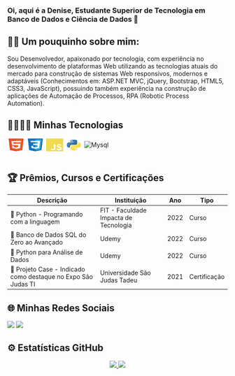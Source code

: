 ### Oi, aqui é a Denise, Estudante Superior de Tecnologia em Banco de Dados e Ciência de Dados 👋

## :woman_technologist: Um pouquinho sobre mim:
<div>
  <p>
    Sou Desenvolvedor, apaixonado por tecnologia, com experiência no desenvolvimento de plataformas 
    Web utilizando as tecnologias atuais do mercado para construção de sistemas Web responsivos, 
    modernos e adaptáveis (Conhecimentos em: ASP.NET MVC, jQuery, Bootstrap, HTML5, CSS3, JavaScript), 
    possuindo também experiência na construção de aplicações de Automação de Processos, RPA (Robotic 
    Process Automation).
  </p>
</div>

## 👨🏽‍💻🚀 Minhas Tecnologias  

<div style="display: inline_block">
  <img align="center" alt="HTML" height="30" width="40" src="https://raw.githubusercontent.com/devicons/devicon/master/icons/html5/html5-original.svg">
  <img align="center" alt="CSS" height="30" width="40" src="https://raw.githubusercontent.com/devicons/devicon/master/icons/css3/css3-original.svg">
  <img align="center" alt="JavaScript" height="30" width="40" src="https://raw.githubusercontent.com/devicons/devicon/master/icons/javascript/javascript-plain.svg">
  <img align="center" alt="Python" height="30" width="40" src="https://raw.githubusercontent.com/devicons/devicon/master/icons/python/python-original.svg">
  <img align="center" alt="Mysql" height="30" width="40" src="https://cdn.jsdelivr.net/gh/devicons/devicon/icons/mysql/mysql-original-wordmark.svg" />         
</div><br>

## 🏆 Prêmios, Cursos e Certificações

Descrição   | Instituição   | Ano | Tipo
--------- | --------- | ------ | ------
🏅 Python - Programando com a linguagem | FIT - Faculdade Impacta de Tecnologia | 2022 | Curso
🏅 Banco de Dados SQL do Zero ao Avançado | Udemy | 2022 | Curso
🏅 Python para Análise de Dados| Udemy | 2022 | Curso
🏅 Projeto Case - Indicado como destaque no Expo São Judas TI| Universidade São Judas Tadeu | 2021 | Certificação

## 🌐 Minhas Redes Sociais

<div> 
  <a href="https://instagram.com/instaprinsloo?igshid=YmMyMTA2M2Y=" target="_blank"><img src="https://img.shields.io/badge/-Instagram-%23E4405F?style=for-the-badge&logo=instagram&logoColor=white" target="_blank"></a>
  <a href="https://www.linkedin.com/in/luvoir/" target="_blank"><img src="https://img.shields.io/badge/-LinkedIn-%230077B5?style=for-the-badge&logo=linkedin&logoColor=white" target="_blank"></a> 
</div>

## ⚙️ Estatísticas GitHub

<div align="center">
  <a href="https://github.com/DeniseBarbosa">
  <img height="170em" src="https://github-readme-stats.vercel.app/api?username=DeniseBarbosa&show_icons=true&theme=dark&include_all_commits=true&count_private=true"/>
  <img height="170em" src="https://github-readme-stats.vercel.app/api/top-langs/?username=DeniseBarbosa&layout=compact&langs_count=7&theme=dark"/>
</div>
